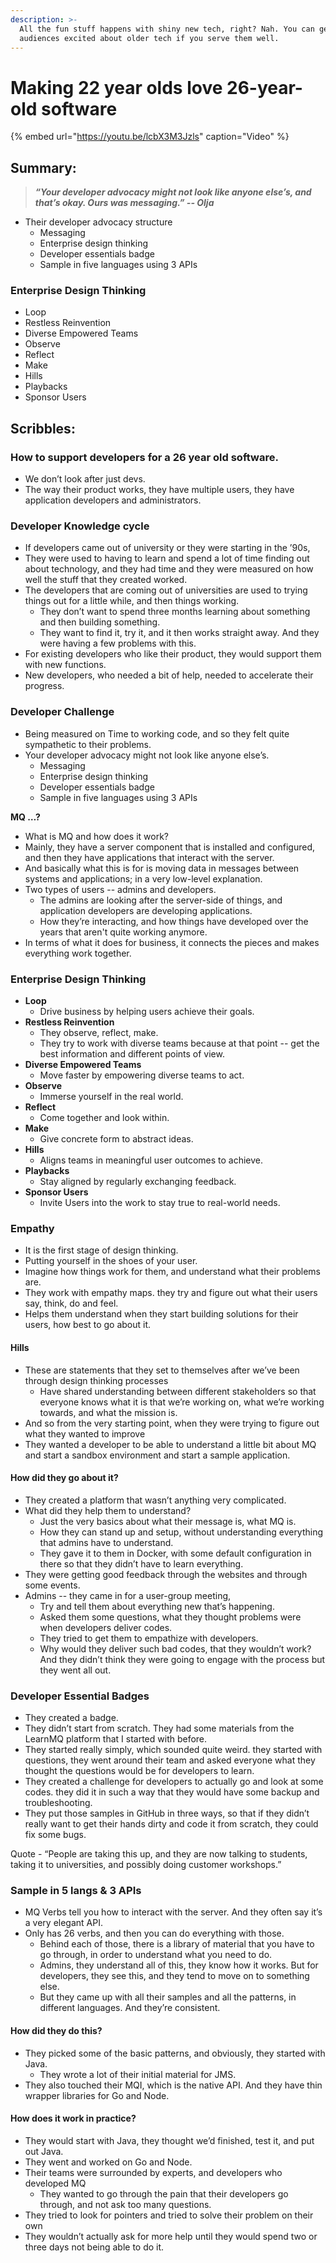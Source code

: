 ```yaml
---
description: >-
  All the fun stuff happens with shiny new tech, right? Nah. You can get
  audiences excited about older tech if you serve them well.
---
```


# Making 22 year olds love 26-year-old software

{% embed url="https://youtu.be/lcbX3M3Jzls" caption="Video" %}

## Summary:

> _**“Your developer advocacy might not look like anyone else’s, and that’s okay. Ours was messaging.” -- Olja**_

* Their developer advocacy structure
  * Messaging 
  * Enterprise design thinking
  * Developer essentials badge
  * Sample in five languages using 3 APIs

### Enterprise Design Thinking

* Loop
* Restless Reinvention
* Diverse Empowered Teams 
* Observe 
* Reflect
* Make
* Hills
* Playbacks 
* Sponsor Users

## Scribbles:

### How to support developers for a 26 year old software.

* We don’t look after just devs. 
* The way their product works, they have multiple users, they have application developers and administrators. 

### Developer Knowledge cycle

*  If developers came out of university or they were starting in the ’90s,
  * They were used to having to learn and spend a lot of time finding out about technology, and they had time and they were measured on how well the stuff that they created worked.
* The developers that are coming out of universities are used to trying things out for a little while, and then things working.
  *  They don’t want to spend three months learning about something and then building something. 
  * They want to find it, try it, and it then works straight away. And they were having a few problems with this. 
* For existing developers who like their product, they would support them with new functions. 
* New developers, who needed a bit of help, needed to accelerate their progress.

### Developer Challenge

* Being measured on Time to working code, and so they felt quite sympathetic to their problems.
* Your developer advocacy might not look like anyone else’s.
  * Messaging 
  * Enterprise design thinking
  * Developer essentials badge
  * Sample in five languages using 3 APIs

**MQ …?** 

* What is MQ and how does it work? 
* Mainly, they have a server component that is installed and configured, and then they have applications that interact with the server. 
* And basically what this is for is moving data in messages between systems and applications; in a very low-level explanation. 
* Two types of users -- admins and developers.
  * The admins are looking after the server-side of things, and application developers are developing applications. 
  * How they’re interacting, and how things have developed over the years that aren't quite working anymore. 
* In terms of what it does for business, it connects the pieces and makes everything work together.

### Enterprise Design Thinking

* **Loop**
  * Drive business by helping users achieve their goals.  
* **Restless Reinvention**
  * They observe, reflect, make. 
  * They try to work with diverse teams because at that point --  get the best information and different points of view. 
* **Diverse Empowered Teams** 
  * Move faster by empowering diverse teams to act. 
* **Observe** 
  * Immerse yourself in the real world. 
* **Reflect**
  * Come together and look within.
* **Make**
  * Give concrete form to abstract ideas. 
* **Hills**
  * Aligns teams in meaningful user outcomes to achieve. 
* **Playbacks** 
  * Stay aligned by regularly exchanging feedback.
* **Sponsor Users**
  * Invite Users into the work to stay true to real-world needs. 

### Empathy

* It is the first stage of design thinking. 
* Putting yourself in the shoes of your user. 
* Imagine how things work for them, and understand what their problems are. 
* They work with empathy maps. they try and figure out what their users say, think, do and feel. 
* Helps them understand when they start building solutions for their users, how best to go about it. ‌

#### Hills 

* These are statements that they set to themselves after we’ve been through design thinking processes
  * Have shared understanding between different stakeholders so that everyone knows what it is that we’re working on, what we’re working towards, and what the mission is. 
* And so from the very starting point, when they were trying to figure out what they wanted to improve
* They wanted a developer to be able to understand a little bit about MQ and start a sandbox environment and start a sample application.

#### How did they go about it?

* They created a platform that wasn’t anything very complicated. 
* What did they help them to understand? 
  * Just the very basics about what their message is, what MQ is. 
  * How they can stand up and setup, without understanding everything that admins have to understand. 
  * They gave it to them in Docker, with some default configuration in there so that they didn’t have to learn everything. 
* They were getting good feedback through the websites and through some events. 
* Admins -- they came in for a user-group meeting, 
  * Try and tell them about everything new that’s happening. 
  * Asked them some questions, what they thought problems were when developers deliver codes. 
  * They tried to get them to empathize with developers. 
  * Why would they deliver such bad codes, that they wouldn’t work? And they didn’t think they were going to engage with the process but they went all out. 

### Developer Essential Badges

* They created a badge. 
* They didn’t start from scratch. They had some materials from the LearnMQ platform that I started with before. 
* They started really simply, which sounded quite weird. they started with questions, they went around their team and asked everyone what they thought the questions would be for developers to learn. 
* They created a challenge for developers to actually go and look at some codes. they did it in such a way that they would have some backup and troubleshooting.
* They put those samples in GitHub in three ways, so that if they didn’t really want to get their hands dirty and code it from scratch, they could fix some bugs. 

Quote - “People are taking this up, and they are now talking to students, taking it to universities, and possibly doing customer workshops.”   
  
  


### Sample in 5 langs & 3 APIs

* MQ Verbs tell you how to interact with the server. And they often say it’s a very elegant API. 
* Only has 26 verbs, and then you can do everything with those. 
  * Behind each of those, there is a library of material that you have to go through, in order to understand what you need to do. 
  * Admins, they understand all of this, they know how it works. But for developers, they see this, and they tend to move on to something else. 
  * But they came up with all their samples and all the patterns, in different languages. And they’re consistent. 

#### How did they do this?

* They picked some of the basic patterns, and obviously, they started with Java.
  * They wrote a lot of their initial material for JMS. 
* They also touched their MQI, which is the native API. And they have thin wrapper libraries for Go and Node. 

#### How does it work in practice?

* They would start with Java, they thought we’d finished, test it, and put out Java. 
* They went and worked on Go and Node. 
* Their teams were  surrounded by experts, and developers who developed MQ
  * They wanted to go through the pain that their developers go through, and not ask too many questions. 
* They tried to look for pointers and tried to solve their problem on their own 
* They wouldn’t actually ask for more help until they would spend two or three days not being able to do it. 

